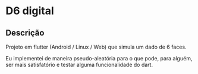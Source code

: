# D6 digital

## Descrição

Projeto em flutter (Android / Linux / Web) que simula um dado de 6 faces.

Eu implementei de maneira pseudo-aleatória para o que pode, para alguém, ser mais satisfatório e testar alguma funcionalidade do dart.
